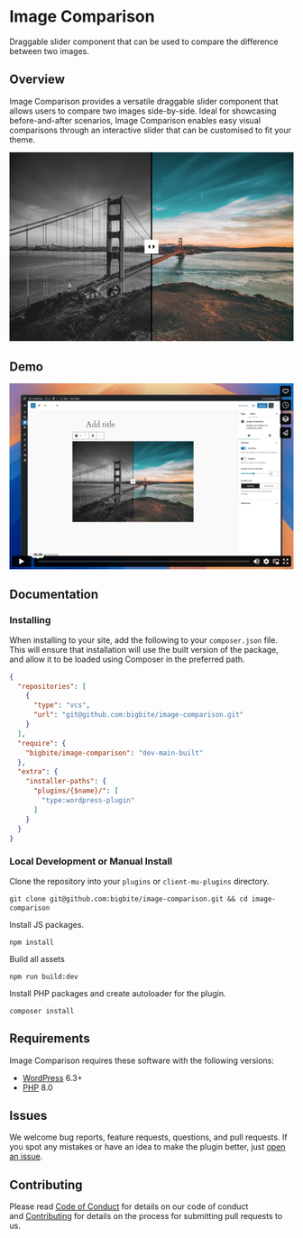 # Image Comparison

Draggable slider component that can be used to compare the difference between two images.

## Overview

Image Comparison provides a versatile draggable slider component that allows users to compare two images side-by-side. Ideal for showcasing before-and-after scenarios, Image Comparison enables easy visual comparisons through an interactive slider that can be customised to fit your theme.

![Image Comparison screenshot](docs/image-comparison-screenshot.png)

## Demo

[![Image comparison demo](docs/demo.png)](https://vimeo.com/1000389315)

## Documentation

### Installing
When installing to your site, add the following to your `composer.json` file. This will ensure that installation will use the built version of the package, and allow it to be loaded using Composer in the preferred path.

```json
{
  "repositories": [
    {
      "type": "vcs",
      "url": "git@github.com:bigbite/image-comparison.git"
    }
  ],
  "require": {
    "bigbite/image-comparison": "dev-main-built"
  },
  "extra": {
    "installer-paths": {
      "plugins/{$name}/": [
        "type:wordpress-plugin"
      ]
    }
  }
}

```

### Local Development or Manual Install
Clone the repository into your `plugins` or `client-mu-plugins` directory.
```
git clone git@github.com:bigbite/image-comparison.git && cd image-comparison
```

Install JS packages.
```
npm install
```

Build all assets
```
npm run build:dev
```

Install PHP packages and create autoloader for the plugin.
```
composer install
```

## Requirements

Image Comparison requires these software with the following versions:
- [WordPress](https://wordpress.org/) 6.3+
- [PHP](https://php.net/) 8.0

## Issues

 We welcome bug reports, feature requests, questions, and pull requests. If you spot any mistakes or have an idea to make the plugin better, just [open an issue](https://github.com/bigbite/image-comparison/issues/new/choose).

## Contributing

Please read [Code of Conduct](./CODE_OF_CONDUCT.md) for details on our code of conduct and [Contributing](./CONTRIBUTING.md) for details on the process for submitting pull requests to us.